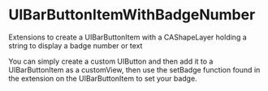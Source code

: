 # UIBarButtonItemWithBadgeNumber
Extensions to create a UIBarButtonItem with a CAShapeLayer holding a string to display a badge number or text

You can simply create a custom UIButton and then add it to a UIBarButtonItem as a customView, then use the setBadge function found
in the extension on the UIBarButtonItem to set your badge.
